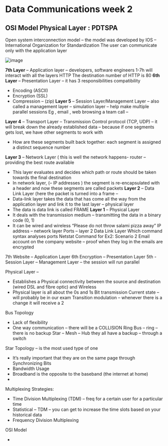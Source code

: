 # Data Communications week 2 
## OSI Model Physical Layer : PDTSPA
Open system interconnection model – the model was developed by IOS – International Organization for Standardization 
The user can communicate only with the application layer 


 ![image](https://user-images.githubusercontent.com/72341578/155617762-e954e860-0afe-43bb-85a2-4d4d063a402d.png)

**7th Layer** – Application layer – developers, software engineers
1-7h will interact with all the layers HTTP 
The destination number of HTTP is 80 
**6th Layer**  – Presentation Layer – it has 3 responsibilities 
compatibility
-	Encoding (ASCII)
-	Encryption (SSL)
-	Compression – (zip)
**Layer 5** – Session Layer/Management Layer – also called a management layer – simulation layer – help make multiple parallel sessions 
Eg , email , web browsing a team call – 

**Layer 4** – Transport Layer – Transmission Control protocol (TCP, UDP) – it will break down the already established data – because if one segments gets lost, we have other segments to work with
-	How are these segments built back together: each segment is assigned a distinct sequence number 

**Layer 3** – Network Layer ( this is well the network happens- router – providing the best route available 
-	This layer evaluates and decides which path or route should be taken towards the final destination 
-	In network layer, (– IP addresses  ) the segment is re-encapsulated with a header and now these segments are called packets 
**Layer 2** – Data Link Layer (here the packet is turned into a frame – 
-	Data-link layer takes the data that has come all the way from the application layer and link it to the last layer – physical layer 
-	The data is data link is called FRAME 
**Layer 1** – Physical Layer 
-	It deals with the transmission medium – transmitting the data in a binary code (0, 1)
-	It can be wired and wireless 
“Please do not throw salami pizza away” 
IP address – network layer 
Ports – layer 2 Data Link Layer 
Which command syntax analyses ports Netstat Command for 
Ex2: Scenario 2 
Email account on the company website – proof when they log in the emails are encrypted 


7th Website – Application Layer 
6th Encryption – Presentation Layer 
5th  - Session Layer – Management Layer – the session will run parallel 


Physical Layer – 
-	Establishes a Physical connectivity between the source and destination (wired DSL and fibre optic) and Wireless 
-	Physical layer is all about the 0s and 1s
Bit transmission 
Current state – will probably be in our exam 
Transition modulation – whenever there is a change it will receive a 2 

Bus Topology 
-	Lack of flexibility 
-	One way communication – there will be a COLLISION
Ring 
Bus – ring – there is no backup 
Star – Mesh – Hub they all have a backup – through a switch 

Star Topology – is the most used type of one
-	It’s really important that they are on the same page through Synchronizing Bits 
-	Bandwidth Usage 
-	Broadband is the opposite to the baseband (the internet at home) 
-	
Multiplexing Strategies:
-	Time Division Multiplexing (TDM) – freq for a certain user for a particular time 
-	Statistical – TDM – you can get to increase the time slots based on your historical data 
-	Frequency Division Multiplexing 

OSI Model

-	

